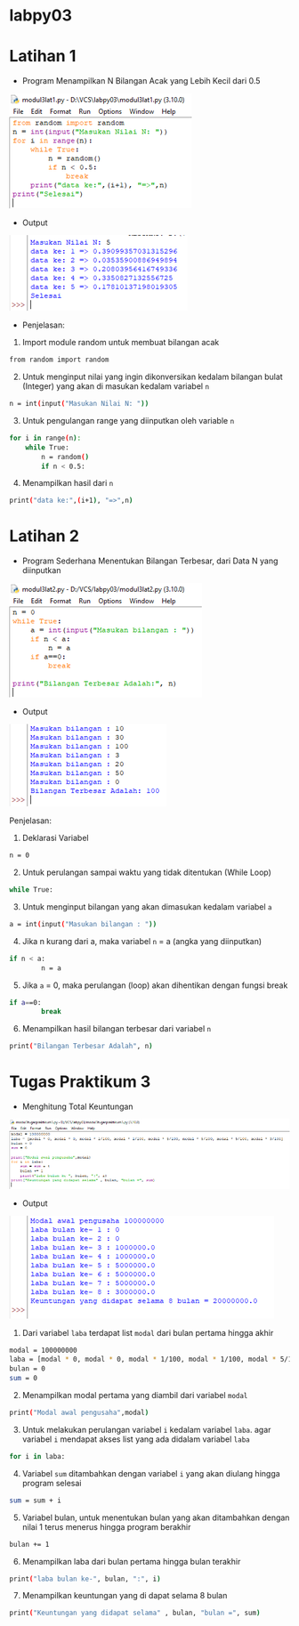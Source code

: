 # labpy03
# Latihan 1
- Program Menampilkan N Bilangan Acak yang Lebih Kecil dari 0.5

![Gambar 1](screenshoot/Tugas3Lat1.1.png)

- Output

![Gambar 2](screenshoot/Tugas3Lat1.2.png)

- Penjelasan: 

1. Import module random untuk membuat bilangan acak
```bash
from random import random
```
2. Untuk menginput nilai yang ingin dikonversikan kedalam bilangan bulat (Integer) yang akan di masukan kedalam variabel `n`
```bash
n = int(input("Masukan Nilai N: "))
```
3. Untuk pengulangan range yang diinputkan oleh variable `n`
```bash
for i in range(n):
    while True:
        n = random()
        if n < 0.5:
```
4. Menampilkan hasil dari `n`
```bash
print("data ke:",(i+1), "=>",n)
```

# Latihan 2
- Program Sederhana Menentukan Bilangan Terbesar, dari Data N yang diinputkan

![Gambar 3](screenshoot/Tugas3Lat2.1.png)

- Output

![Gambar 4](screenshoot/Tugas3Lat2.2.png)

Penjelasan: 
1. Deklarasi Variabel
```bash
n = 0
```
2. Untuk perulangan sampai waktu yang tidak ditentukan (While Loop)
```bash
while True:
```
3. Untuk menginput bilangan yang akan dimasukan kedalam variabel `a`
```bash
a = int(input("Masukan bilangan : "))
```
4. Jika n kurang dari a, maka variabel `n` = a (angka yang diinputkan)
```bash
if n < a:
        n = a
```
5. Jika `a` = 0, maka perulangan (loop) akan dihentikan dengan fungsi break
```bash
if a==0:
        break
```
6. Menampilkan hasil bilangan terbesar dari variabel `n`
```bash
print("Bilangan Terbesar Adalah", n)
```

# Tugas Praktikum 3
- Menghitung Total Keuntungan

![Gambar 5](screenshoot/TugasPraktikum3.1.png)

- Output

![Gambar 6](screenshoot/TugasPraktikum3.2.png)

1. Dari variabel `laba` terdapat list `modal` dari bulan pertama hingga akhir
```bash
modal = 100000000
laba = [modal * 0, modal * 0, modal * 1/100, modal * 1/100, modal * 5/100, modal * 5/100, modal * 5/100, modal * 3/100]
bulan = 0
sum = 0
```
2. Menampilkan modal pertama yang diambil dari variabel `modal`
```bash
print("Modal awal pengusaha",modal)
```
3. Untuk melakukan perulangan variabel `i` kedalam variabel `laba`. agar variabel `i` mendapat akses list yang ada didalam variabel `laba`
```bash
for i in laba:
```
4. Variabel `sum` ditambahkan dengan variabel `i` yang akan diulang hingga program selesai
```bash
sum = sum + i
```
5. Variabel bulan, untuk menentukan bulan yang akan ditambahkan dengan nilai 1 terus menerus hingga program berakhir
```bash
bulan += 1
```
6. Menampilkan laba dari bulan pertama hingga bulan terakhir
```bash
print("laba bulan ke-", bulan, ":", i)
```
7. Menampilkan keuntungan yang di dapat selama 8 bulan
```bash
print("Keuntungan yang didapat selama" , bulan, "bulan =", sum)
```